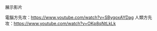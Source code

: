 展示影片 

電腦方先攻：https://www.youtube.com/watch?v=SBygoxAYDag
人類方先攻：https://www.youtube.com/watch?v=OKp8qNtLkLk
